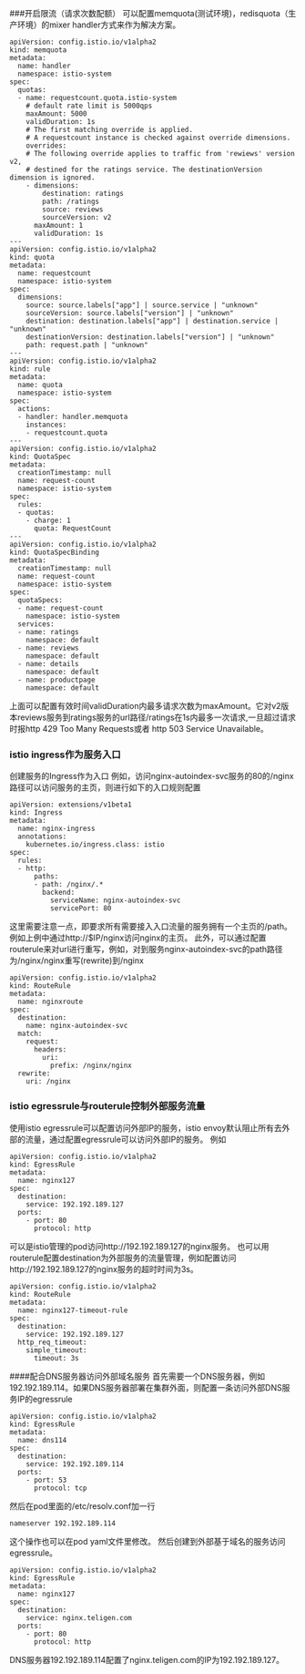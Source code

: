 ###开启限流（请求次数配额）
可以配置memquota(测试环境)，redisquota（生产环境）的mixer handler方式来作为解决方案。
```
apiVersion: config.istio.io/v1alpha2
kind: memquota
metadata:
  name: handler
  namespace: istio-system
spec:
  quotas:
  - name: requestcount.quota.istio-system
    # default rate limit is 5000qps
    maxAmount: 5000
    validDuration: 1s
    # The first matching override is applied.
    # A requestcount instance is checked against override dimensions.
    overrides:
    # The following override applies to traffic from 'rewiews' version v2,
    # destined for the ratings service. The destinationVersion dimension is ignored.
    - dimensions:
        destination: ratings
        path: /ratings
        source: reviews
        sourceVersion: v2
      maxAmount: 1
      validDuration: 1s
---
apiVersion: config.istio.io/v1alpha2
kind: quota
metadata:
  name: requestcount
  namespace: istio-system
spec:
  dimensions:
    source: source.labels["app"] | source.service | "unknown"
    sourceVersion: source.labels["version"] | "unknown"
    destination: destination.labels["app"] | destination.service | "unknown"
    destinationVersion: destination.labels["version"] | "unknown"
    path: request.path | "unknown"
---
apiVersion: config.istio.io/v1alpha2
kind: rule
metadata:
  name: quota
  namespace: istio-system
spec:
  actions:
  - handler: handler.memquota
    instances:
    - requestcount.quota
---
apiVersion: config.istio.io/v1alpha2
kind: QuotaSpec
metadata:
  creationTimestamp: null
  name: request-count
  namespace: istio-system
spec:
  rules:
  - quotas:
    - charge: 1
      quota: RequestCount
---
apiVersion: config.istio.io/v1alpha2
kind: QuotaSpecBinding
metadata:
  creationTimestamp: null
  name: request-count
  namespace: istio-system
spec:
  quotaSpecs:
  - name: request-count
    namespace: istio-system
  services:
  - name: ratings
    namespace: default
  - name: reviews
    namespace: default
  - name: details
    namespace: default
  - name: productpage
    namespace: default
```
上面可以配置有效时间validDuration内最多请求次数为maxAmount。它对v2版本reviews服务到ratings服务的url路径/ratings在1s内最多一次请求,一旦超过请求时报http 429 Too Many Requests或者 http 503 Service Unavailable。
### istio ingress作为服务入口
创建服务的Ingress作为入口
例如，访问nginx-autoindex-svc服务的80的/nginx路径可以访问服务的主页，则进行如下的入口规则配置
```
apiVersion: extensions/v1beta1
kind: Ingress
metadata:
  name: nginx-ingress
  annotations:
    kubernetes.io/ingress.class: istio
spec:
  rules:
  - http:
      paths:
      - path: /nginx/.*
        backend:
          serviceName: nginx-autoindex-svc
          servicePort: 80
```
这里需要注意一点，即要求所有需要接入入口流量的服务拥有一个主页的/path。例如上例中通过http://$IP/nginx访问nginx的主页。
此外，可以通过配置routerule来对url进行重写，例如，对到服务nginx-autoindex-svc的path路径为/nginx/nginx重写(rewrite)到/nginx
```
apiVersion: config.istio.io/v1alpha2
kind: RouteRule
metadata:
  name: nginxroute
spec:
  destination:
    name: nginx-autoindex-svc
  match:
    request:
      headers:
        uri:
          prefix: /nginx/nginx
  rewrite:
    uri: /nginx
```

### istio egressrule与routerule控制外部服务流量
使用istio egressrule可以配置访问外部IP的服务，istio envoy默认阻止所有去外部的流量，通过配置egressrule可以访问外部IP的服务。
例如
```
apiVersion: config.istio.io/v1alpha2
kind: EgressRule
metadata:
  name: nginx127
spec:
  destination:
    service: 192.192.189.127
  ports:
    - port: 80
      protocol: http
```
可以是istio管理的pod访问http://192.192.189.127的nginx服务。
也可以用routerule配置destination为外部服务的流量管理，例如配置访问http://192.192.189.127的nginx服务的超时时间为3s。
```
apiVersion: config.istio.io/v1alpha2
kind: RouteRule
metadata:
  name: nginx127-timeout-rule
spec:
  destination:
    service: 192.192.189.127
  http_req_timeout:
    simple_timeout:
      timeout: 3s
```
####配合DNS服务器访问外部域名服务
首先需要一个DNS服务器，例如192.192.189.114。如果DNS服务器部署在集群外面，则配置一条访问外部DNS服务IP的egressrule
```
apiVersion: config.istio.io/v1alpha2
kind: EgressRule
metadata:
  name: dns114
spec:
  destination:
    service: 192.192.189.114
  ports:
    - port: 53
      protocol: tcp
```
然后在pod里面的/etc/resolv.conf加一行
```
nameserver 192.192.189.114
```
这个操作也可以在pod yaml文件里修改。
然后创建到外部基于域名的服务访问egressrule。
```
apiVersion: config.istio.io/v1alpha2
kind: EgressRule
metadata:
  name: nginx127
spec:
  destination:
    service: nginx.teligen.com
  ports:
    - port: 80
      protocol: http
```
DNS服务器192.192.189.114配置了nginx.teligen.com的IP为192.192.189.127。